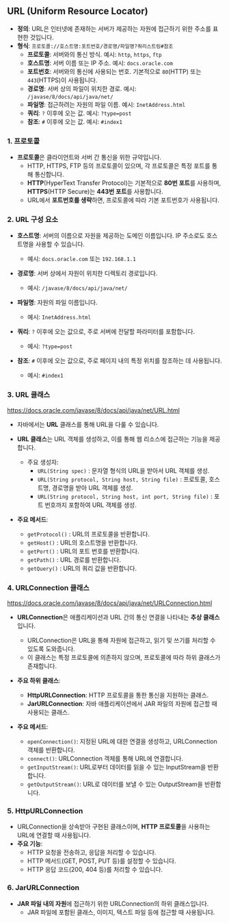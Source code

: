 ## **URL (Uniform Resource Locator)**
- **정의**: URL은 인터넷에 존재하는 서버가 제공하는 자원에 접근하기 위한 주소를 표현한 것입니다.
- **형식**: `프로토콜://호스트명:포트번호/경로명/파일명?쿼리스트링#참조`
    - **프로토콜**: 서버와의 통신 방식. 예시: `http`, `https`, `ftp`
    - **호스트명**: 서버 이름 또는 IP 주소. 예시: `docs.oracle.com`
    - **포트번호**: 서버와의 통신에 사용되는 번호. 기본적으로 `80`(HTTP) 또는 `443`(HTTPS)이 사용됩니다.
    - **경로명**: 서버 상의 파일이 위치한 경로. 예시: `/javase/8/docs/api/java/net/`
    - **파일명**: 접근하려는 자원의 파일 이름. 예시: `InetAddress.html`
    - **쿼리**: `?` 이후에 오는 값. 예시: `?type=post`
    - **참조**: `#` 이후에 오는 값. 예시: `#index1`

### 1. **프로토콜**
- **프로토콜**은 클라이언트와 서버 간 통신을 위한 규약입니다.
    - HTTP, HTTPS, FTP 등의 프로토콜이 있으며, 각 프로토콜은 특정 포트를 통해 통신합니다.
    - **HTTP**(HyperText Transfer Protocol)는 기본적으로 **80번 포트**를 사용하며, **HTTPS**(HTTP Secure)는 **443번 포트**를 사용합니다.
    - URL에서 **포트번호를 생략**하면, 프로토콜에 따라 기본 포트번호가 사용됩니다.

### 2. **URL 구성 요소**
- **호스트명**: 서버의 이름으로 자원을 제공하는 도메인 이름입니다. IP 주소로도 호스트명을 사용할 수 있습니다.
    - 예시: `docs.oracle.com` 또는 `192.168.1.1`

- **경로명**: 서버 상에서 자원이 위치한 디렉토리 경로입니다.
    - 예시: `/javase/8/docs/api/java/net/`

- **파일명**: 자원의 파일 이름입니다.
    - 예시: `InetAddress.html`

- **쿼리**: `?` 이후에 오는 값으로, 주로 서버에 전달할 파라미터를 포함합니다.
    - 예시: `?type=post`

- **참조**: `#` 이후에 오는 값으로, 주로 페이지 내의 특정 위치를 참조하는 데 사용됩니다.
    - 예시: `#index1`

### 3. **URL 클래스**
https://docs.oracle.com/javase/8/docs/api/java/net/URL.html
- 자바에서는 **URL** 클래스를 통해 URL을 다룰 수 있습니다.
- **URL 클래스**는 URL 객체를 생성하고, 이를 통해 웹 리소스에 접근하는 기능을 제공합니다.
    - 주요 생성자:
        - `URL(String spec)` : 문자열 형식의 URL을 받아서 URL 객체를 생성.
        - `URL(String protocol, String host, String file)` : 프로토콜, 호스트명, 경로명을 받아 URL 객체를 생성.
        - `URL(String protocol, String host, int port, String file)` : 포트 번호까지 포함하여 URL 객체를 생성.

- **주요 메서드**:
    - `getProtocol()` : URL의 프로토콜을 반환합니다.
    - `getHost()` : URL의 호스트명을 반환합니다.
    - `getPort()` : URL의 포트 번호를 반환합니다.
    - `getPath()` : URL 경로를 반환합니다.
    - `getQuery()` : URL의 쿼리 값을 반환합니다.

### 4. **URLConnection 클래스**
https://docs.oracle.com/javase/8/docs/api/java/net/URLConnection.html
- **URLConnection**은 애플리케이션과 URL 간의 통신 연결을 나타내는 **추상 클래스**입니다.
    - URLConnection은 URL을 통해 자원에 접근하고, 읽기 및 쓰기를 처리할 수 있도록 도와줍니다.
    - 이 클래스는 특정 프로토콜에 의존하지 않으며, 프로토콜에 따라 하위 클래스가 존재합니다.

- **주요 하위 클래스**:
    - **HttpURLConnection**: HTTP 프로토콜을 통한 통신을 지원하는 클래스.
    - **JarURLConnection**: 자바 애플리케이션에서 JAR 파일의 자원에 접근할 때 사용되는 클래스.

- **주요 메서드**:
    - `openConnection()`: 지정된 URL에 대한 연결을 생성하고, URLConnection 객체를 반환합니다.
    - `connect()`: URLConnection 객체를 통해 URL에 연결합니다.
    - `getInputStream()`: URL로부터 데이터를 읽을 수 있는 InputStream을 반환합니다.
    - `getOutputStream()`: URL로 데이터를 보낼 수 있는 OutputStream을 반환합니다.

### 5. **HttpURLConnection**
- URLConnection을 상속받아 구현된 클래스이며, **HTTP 프로토콜**을 사용하는 URL에 연결할 때 사용됩니다.
- **주요 기능**:
    - HTTP 요청을 전송하고, 응답을 처리할 수 있습니다.
    - HTTP 메서드(GET, POST, PUT 등)를 설정할 수 있습니다.
    - HTTP 응답 코드(200, 404 등)를 처리할 수 있습니다.

### 6. **JarURLConnection**
- **JAR 파일 내의 자원**에 접근하기 위한 URLConnection의 하위 클래스입니다.
    - JAR 파일에 포함된 클래스, 이미지, 텍스트 파일 등에 접근할 때 사용됩니다.
